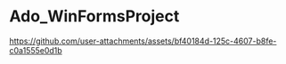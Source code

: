 # Ado_WinFormsProject

https://github.com/user-attachments/assets/bf40184d-125c-4607-b8fe-c0a1555e0d1b

